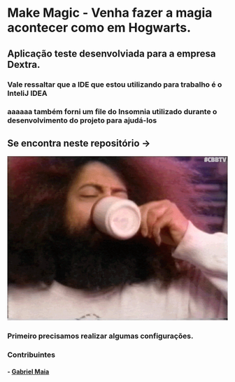 # Make Magic - Venha fazer a magia acontecer como em Hogwarts.
## Aplicação teste desenvolviada para a empresa Dextra.

### Vale ressaltar que a IDE que estou utilizando para trabalho é o InteliJ IDEA
### aaaaaa também forni um file do Insomnia utilizado durante o desenvolvimento do projeto para ajudá-los
## Se encontra neste repositório -> 

![gifcomputacao](https://github.com/Gabrielsbu/Gifs/blob/main/comecando.gif)

### Primeiro precisamos realizar algumas configurações.


### Contribuintes
#### - [Gabriel Maia](https://github.com/Gabrielsbu)


